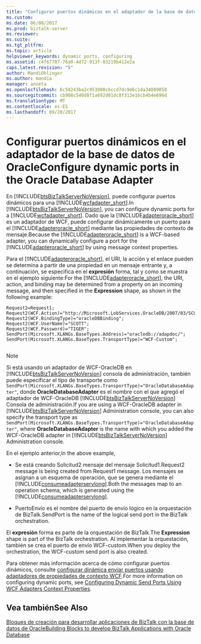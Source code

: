 ```yaml
---
title: "Configurar puertos dinámicos en el adaptador de la base de datos de Oracle | Documentos de Microsoft"
ms.custom: 
ms.date: 06/08/2017
ms.prod: biztalk-server
ms.reviewer: 
ms.suite: 
ms.tgt_pltfrm: 
ms.topic: article
helpviewer_keywords: dynamic ports, configuring
ms.assetid: c4f67707-76a0-4d72-913f-03219b412e2a
caps.latest.revision: "5"
author: MandiOhlinger
ms.author: mandia
manager: anneta
ms.openlocfilehash: 6c58243ba2c953000cbccd7dc9d6c1da34889058
ms.sourcegitcommit: cb908c540d8f1a692d01dc8f313e16cb4b4e696d
ms.translationtype: MT
ms.contentlocale: es-ES
ms.lasthandoff: 09/20/2017
---
```

# <a name="configure-dynamic-ports-in-the-oracle-database-adapter"></a><span data-ttu-id="fd093-102">Configurar puertos dinámicos en el adaptador de la base de datos de Oracle</span><span class="sxs-lookup"><span data-stu-id="fd093-102">Configure dynamic ports in the Oracle Database Adapter</span></span>
<span data-ttu-id="fd093-103">En [!INCLUDE[btsBizTalkServerNoVersion](../../includes/btsbiztalkservernoversion-md.md)], puede configurar puertos dinámicos para una [!INCLUDE[wcfadapter_short](../../includes/wcfadapter-short-md.md)].</span><span class="sxs-lookup"><span data-stu-id="fd093-103">In [!INCLUDE[btsBizTalkServerNoVersion](../../includes/btsbiztalkservernoversion-md.md)], you can configure dynamic ports for a [!INCLUDE[wcfadapter_short](../../includes/wcfadapter-short-md.md)].</span></span> <span data-ttu-id="fd093-104">Dado que la [!INCLUDE[adapteroracle_short](../../includes/adapteroracle-short-md.md)] es un adaptador de WCF, puede configurar dinámicamente un puerto para el [!INCLUDE[adapteroracle_short](../../includes/adapteroracle-short-md.md)] mediante las propiedades de contexto de mensaje.</span><span class="sxs-lookup"><span data-stu-id="fd093-104">Because the [!INCLUDE[adapteroracle_short](../../includes/adapteroracle-short-md.md)] is a WCF-based adapter, you can dynamically configure a port for the [!INCLUDE[adapteroracle_short](../../includes/adapteroracle-short-md.md)] by using message context properties.</span></span>  
  
 <span data-ttu-id="fd093-105">Para el [!INCLUDE[adapteroracle_short](../../includes/adapteroracle-short-md.md)], el URI, la acción y el enlace pueden se determina a partir de una propiedad en un mensaje entrante y, a continuación, se especifica en el **expresión** forma, tal y como se muestra en el ejemplo siguiente:</span><span class="sxs-lookup"><span data-stu-id="fd093-105">For the [!INCLUDE[adapteroracle_short](../../includes/adapteroracle-short-md.md)], the URI, action, and binding may be determined from a property on an incoming message, and then specified in the **Expression** shape, as shown in the following example:</span></span>  
  
```  
Request2=Request1;  
Request2(WCF.Action)="http://Microsoft.LobServices.OracleDB/2007/03/SCOTT/Table/ACCOUNTACTIVITY/Select";  
Request2(WCF.BindingType)="oracleDBBinding";  
Request2(WCF.UserName)="SCOTT";  
Request2(WCF.Password)="TIGER";  
SendPort(Microsoft.XLANGs.BaseTypes.Address)="oracledb://adapdoc/";  
SendPort(Microsoft.XLANGs.BaseTypes.TransportType)="WCF-Custom";  
  
```  
  
> [!NOTE]
>  <span data-ttu-id="fd093-106">Si está usando un adaptador de WCF-OracleDB en [!INCLUDE[btsBizTalkServerNoVersion](../../includes/btsbiztalkservernoversion-md.md)] consola de administración, también puede especificar el tipo de transporte como `SendPort(Microsoft.XLANGs.BaseTypes.TransportType)="OracleDatabaseAdapter"`, donde **OracleDatabaseAdapter** es el nombre con el que agregó el adaptador de WCF-OracleDB [!INCLUDE[btsBizTalkServerNoVersion](../../includes/btsbiztalkservernoversion-md.md)] Consola de administración.</span><span class="sxs-lookup"><span data-stu-id="fd093-106">If you are using a WCF-OracleDB adapter in [!INCLUDE[btsBizTalkServerNoVersion](../../includes/btsbiztalkservernoversion-md.md)] Administration console, you can also specify the transport type as `SendPort(Microsoft.XLANGs.BaseTypes.TransportType)="OracleDatabaseAdapter"`, where **OracleDatabaseAdapter** is the name with which you added the WCF-OracleDB adapter in [!INCLUDE[btsBizTalkServerNoVersion](../../includes/btsbiztalkservernoversion-md.md)] Administration console.</span></span>  
  
 <span data-ttu-id="fd093-107">En el ejemplo anterior,</span><span class="sxs-lookup"><span data-stu-id="fd093-107">In the above example,</span></span>  
  
-   <span data-ttu-id="fd093-108">Se está creando Solicitud2 mensaje del mensaje Solicitud1.</span><span class="sxs-lookup"><span data-stu-id="fd093-108">Request2 message is being created from Request1 message.</span></span> <span data-ttu-id="fd093-109">Los mensajes se asignan a un esquema de operación, que se genera mediante el [!INCLUDE[consumeadapterservlong](../../includes/consumeadapterservlong-md.md)].</span><span class="sxs-lookup"><span data-stu-id="fd093-109">Both the messages map to an operation schema, which is generated using the [!INCLUDE[consumeadapterservlong](../../includes/consumeadapterservlong-md.md)].</span></span>  
  
-   <span data-ttu-id="fd093-110">PuertoEnvío es el nombre del puerto de envío lógico en la orquestación de BizTalk.</span><span class="sxs-lookup"><span data-stu-id="fd093-110">SendPort is the name of the logical send port in the BizTalk orchestration.</span></span>  
  
 <span data-ttu-id="fd093-111">El **expresión** forma es parte de la orquestación de BizTalk.</span><span class="sxs-lookup"><span data-stu-id="fd093-111">The **Expression** shape is part of the BizTalk orchestration.</span></span> <span data-ttu-id="fd093-112">Al implementar la orquestación, también se crea el puerto de envío WCF-custom.</span><span class="sxs-lookup"><span data-stu-id="fd093-112">When you deploy the orchestration, the WCF-custom send port is also created.</span></span>  
  
 <span data-ttu-id="fd093-113">Para obtener más información acerca de cómo configurar puertos dinámicos, consulte [configurar dinámica enviar puertos usando adaptadores de propiedades de contexto WCF](../../core/configuring-dynamic-send-ports-using-wcf-adapters-context-properties.md).</span><span class="sxs-lookup"><span data-stu-id="fd093-113">For more information on configuring dynamic ports, see [Configuring Dynamic Send Ports Using WCF Adapters Context Properties](../../core/configuring-dynamic-send-ports-using-wcf-adapters-context-properties.md).</span></span>
  
## <a name="see-also"></a><span data-ttu-id="fd093-114">Vea también</span><span class="sxs-lookup"><span data-stu-id="fd093-114">See Also</span></span>  
[<span data-ttu-id="fd093-115">Bloques de creación para desarrollar aplicaciones de BizTalk con la base de datos de Oracle</span><span class="sxs-lookup"><span data-stu-id="fd093-115">Building Blocks to develop BizTalk Applications with Oracle Database</span></span>](../../adapters-and-accelerators/adapter-oracle-database/building-blocks-to-develop-biztalk-applications-with-oracle-database.md)